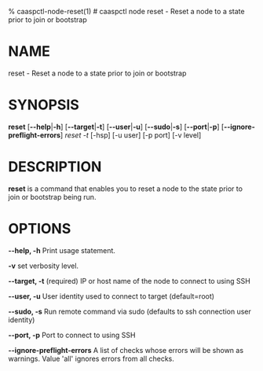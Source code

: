 % caaspctl-node-reset(1) # caaspctl node reset - Reset a node to a state prior to join or bootstrap

# NAME
reset - Reset a node to a state prior to join or bootstrap

# SYNOPSIS
**reset**
[**--help**|**-h**] [**--target**|**-t**] [**--user**|**-u**]
[**--sudo**|**-s**] [**--port**|**-p**] [**--ignore-preflight-errors**]
*reset* *-t <fqdn>* [-hsp] [-u user] [-p port] [-v level]

# DESCRIPTION
**reset** is a command that enables you to reset a node 
to the state prior to join or bootstrap being run.

# OPTIONS

**--help, -h**
  Print usage statement.

**-v**
  set verbosity level.

**--target, -t**
  (required) IP or host name of the node to connect to using SSH

**--user, -u**
  User identity used to connect to target (default=root)

**--sudo, -s**
  Run remote command via sudo (defaults to ssh connection user identity)

**--port, -p**
  Port to connect to using SSH

**--ignore-preflight-errors**
  A list of checks whose errors will be shown as warnings. Value 'all' ignores errors from all checks.
